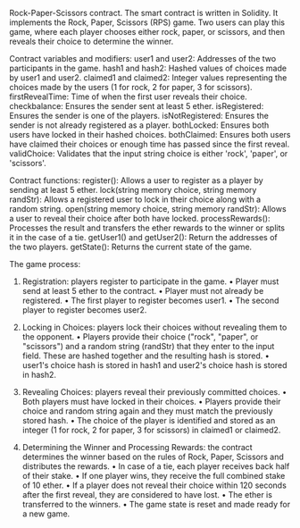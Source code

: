 Rock-Paper-Scissors contract.
The smart contract is written in Solidity. It implements the Rock, Paper, Scissors (RPS) game. Two users can play this game, where each player chooses either rock, paper, or scissors, and then reveals their choice to determine the winner.

Contract variables and modifiers:
user1 and user2: Addresses of the two participants in the game.
hash1 and hash2: Hashed values of choices made by user1 and user2.
claimed1 and claimed2: Integer values representing the choices made by the users (1 for rock, 2 for paper, 3 for scissors).
firstRevealTime: Time of when the first user reveals their choice.
checkbalance: Ensures the sender sent at least 5 ether.
isRegistered: Ensures the sender is one of the players.
isNotRegistered: Ensures the sender is not already registered as a player.
bothLocked: Ensures both users have locked in their hashed choices.
bothClaimed: Ensures both users have claimed their choices or enough time has passed since the first reveal.
validChoice: Validates that the input string choice is either 'rock', 'paper', or 'scissors'.

Contract functions:
register(): Allows a user to register as a player by sending at least 5 ether.
lock(string memory choice, string memory randStr): Allows a registered user to lock in their choice along with a random string.
open(string memory choice, string memory randStr): Allows a user to reveal their choice after both have locked.
processRewards(): Processes the result and transfers the ether rewards to the winner or splits it in the case of a tie.
getUser1() and getUser2(): Return the addresses of the two players.
getState(): Returns the current state of the game.




The game process:
1. Registration: players register to participate in the game.
•	Player must send at least 5 ether to the contract.
•	Player must not already be registered.
•	The first player to register becomes user1.
•	The second player to register becomes user2.

2. Locking in Choices: players lock their choices without revealing them to the opponent.
•	Players provide their choice ("rock", "paper", or "scissors") and a random string (randStr) that they enter to the input field. These are hashed together and the resulting hash is stored.
•	user1's choice hash is stored in hash1 and user2's choice hash is stored in hash2.

3. Revealing Choices: players reveal their previously committed choices.
•	Both players must have locked in their choices.
•	Players provide their choice and random string again and they must match the previously stored hash.
•	The choice of the player is identified and stored as an integer (1 for rock, 2 for paper, 3 for scissors) in claimed1 or claimed2.

4. Determining the Winner and Processing Rewards: the contract determines the winner based on the rules of Rock, Paper, Scissors and distributes the rewards.
•	In case of a tie, each player receives back half of their stake.
•	If one player wins, they receive the full combined stake of 10 ether.
•	If a player does not reveal their choice within 120 seconds after the first reveal, they are considered to have lost.
•	The ether is transferred to the winners.
•	The game state is reset and made ready for a new game.
